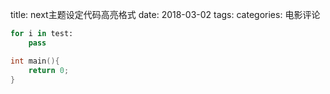title: next主题设定代码高亮格式
date: 2018-03-02
tags:
categories: 电影评论

```python
for i in test:
	pass
```
```c++
int main(){
    return 0;
}
```